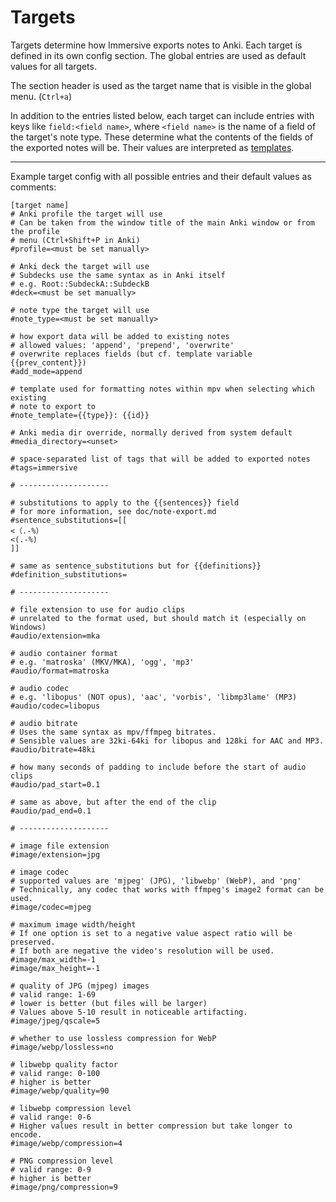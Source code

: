 # Targets

Targets determine how Immersive exports notes to Anki. Each target is defined
in its own config section. The global entries are used as default values for
all targets.

The section header is used as the target name that is visible in the global
menu. (`Ctrl+a`)

In addition to the entries listed below, each target can include entries with
keys like `field:<field name>`, where `<field name>` is the name of a field of
the target's note type. These determine what the contents of the fields of the
exported notes will be. Their values are interpreted as
[templates](doc/templating.md).

---

Example target config with all possible entries and their default values as
comments:

```
[target name]
# Anki profile the target will use
# Can be taken from the window title of the main Anki window or from the profile
# menu (Ctrl+Shift+P in Anki)
#profile=<must be set manually>

# Anki deck the target will use
# Subdecks use the same syntax as in Anki itself
# e.g. Root::SubdeckA::SubdeckB
#deck=<must be set manually>

# note type the target will use
#note_type=<must be set manually>

# how export data will be added to existing notes
# allowed values: 'append', 'prepend', 'overwrite'
# overwrite replaces fields (but cf. template variable {{prev_content}})
#add_mode=append

# template used for formatting notes within mpv when selecting which existing
# note to export to
#note_template={{type}}: {{id}}

# Anki media dir override, normally derived from system default
#media_directory=<unset>

# space-separated list of tags that will be added to exported notes
#tags=immersive

# --------------------

# substitutions to apply to the {{sentences}} field
# for more information, see doc/note-export.md
#sentence_substitutions=[[
<（.-%）
<(.-%)
]]

# same as sentence_substitutions but for {{definitions}}
#definition_substitutions=

# --------------------

# file extension to use for audio clips
# unrelated to the format used, but should match it (especially on Windows)
#audio/extension=mka

# audio container format
# e.g. 'matroska' (MKV/MKA), 'ogg', 'mp3'
#audio/format=matroska

# audio codec
# e.g. 'libopus' (NOT opus), 'aac', 'vorbis', 'libmp3lame' (MP3)
#audio/codec=libopus

# audio bitrate
# Uses the same syntax as mpv/ffmpeg bitrates.
# Sensible values are 32ki-64ki for libopus and 128ki for AAC and MP3.
#audio/bitrate=48ki

# how many seconds of padding to include before the start of audio clips
#audio/pad_start=0.1

# same as above, but after the end of the clip
#audio/pad_end=0.1

# --------------------

# image file extension
#image/extension=jpg

# image codec
# supported values are 'mjpeg' (JPG), 'libwebp' (WebP), and 'png'
# Technically, any codec that works with ffmpeg's image2 format can be used.
#image/codec=mjpeg

# maximum image width/height
# If one option is set to a negative value aspect ratio will be preserved.
# If both are negative the video's resolution will be used.
#image/max_width=-1
#image/max_height=-1

# quality of JPG (mjpeg) images
# valid range: 1-69
# lower is better (but files will be larger)
# Values above 5-10 result in noticeable artifacting.
#image/jpeg/qscale=5

# whether to use lossless compression for WebP
#image/webp/lossless=no

# libwebp quality factor
# valid range: 0-100
# higher is better
#image/webp/quality=90

# libwebp compression level
# valid range: 0-6
# Higher values result in better compression but take longer to encode.
#image/webp/compression=4

# PNG compression level
# valid range: 0-9
# higher is better
#image/png/compression=9
```
